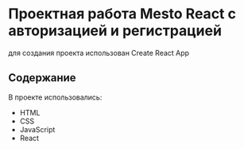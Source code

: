 #  Проектная работа Mesto React с авторизацией и регистрацией

для создания проекта использован Create React App

## Содержание

В проекте использовались:
- HTML
- CSS
- JavaScript
- React
